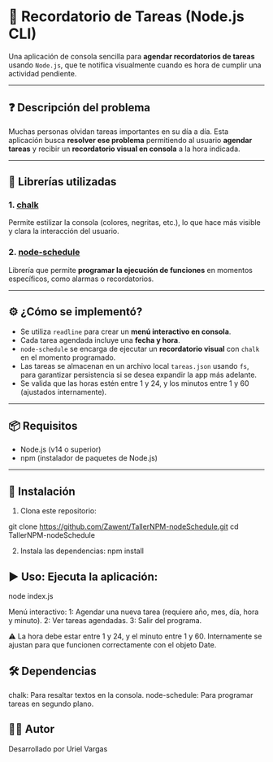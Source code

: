 # 📅 Recordatorio de Tareas (Node.js CLI)

Una aplicación de consola sencilla para **agendar recordatorios de tareas** usando `Node.js`, que te notifica visualmente cuando es hora de cumplir una actividad pendiente.

---

## ❓ Descripción del problema

Muchas personas olvidan tareas importantes en su día a día. Esta aplicación busca **resolver ese problema** permitiendo al usuario **agendar tareas** y recibir un **recordatorio visual en consola** a la hora indicada.

---

## 🧰 Librerías utilizadas
### 1. [chalk](https://www.npmjs.com/package/chalk)
Permite estilizar la consola (colores, negritas, etc.), lo que hace más visible y clara la interacción del usuario.
### 2. [node-schedule](https://www.npmjs.com/package/node-schedule)
Librería que permite **programar la ejecución de funciones** en momentos específicos, como alarmas o recordatorios.

---

## ⚙️ ¿Cómo se implementó?

- Se utiliza `readline` para crear un **menú interactivo en consola**.
- Cada tarea agendada incluye una **fecha y hora**.
- `node-schedule` se encarga de ejecutar un **recordatorio visual** con `chalk` en el momento programado.
- Las tareas se almacenan en un archivo local `tareas.json` usando `fs`, para garantizar persistencia si se desea expandir la app más adelante.
- Se valida que las horas estén entre 1 y 24, y los minutos entre 1 y 60 (ajustados internamente).

---

## 📦 Requisitos

- Node.js (v14 o superior)
- npm (instalador de paquetes de Node.js)

---

## 🔧 Instalación

1. Clona este repositorio:

git clone https://github.com/Zawent/TallerNPM-nodeSchedule.git
cd TallerNPM-nodeSchedule

2. Instala las dependencias:
npm install

## ▶️ Uso: Ejecuta la aplicación:

node index.js

Menú interactivo:
1: Agendar una nueva tarea (requiere año, mes, día, hora y minuto).
2: Ver tareas agendadas.
3: Salir del programa.

⚠️ La hora debe estar entre 1 y 24, y el minuto entre 1 y 60. Internamente se ajustan para que funcionen correctamente con el objeto Date.


## 🛠 Dependencias
chalk: Para resaltar textos en la consola.
node-schedule: Para programar tareas en segundo plano.


## 👨‍💻 Autor
Desarrollado por Uriel Vargas
